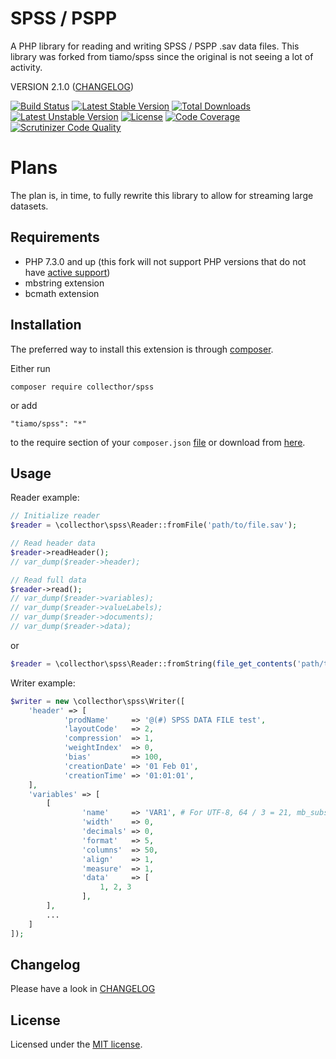 # SPSS / PSPP

A PHP library for reading and writing SPSS / PSPP .sav data files.
This library was forked from tiamo/spss since the original is not seeing a lot of activity.

VERSION 2.1.0 ([CHANGELOG](CHANGELOG.md))

[![Build Status](https://travis-ci.com/collecthor/spss.svg?branch=master)](https://travis-ci.com/collecthor/spss)
[![Latest Stable Version](https://poser.pugx.org/collecthor/spss/v/stable)](https://packagist.org/packages/collecthor/spss)
[![Total Downloads](https://poser.pugx.org/collecthor/spss/downloads)](https://packagist.org/packages/collecthor/spss)
[![Latest Unstable Version](https://poser.pugx.org/collecthor/spss/v/unstable)](https://packagist.org/packages/collecthor/spss)
[![License](https://poser.pugx.org/collecthor/spss/license)](https://packagist.org/packages/collecthor/spss)
[![Code Coverage](https://scrutinizer-ci.com/g/collecthor/spss/badges/coverage.png?b=master)](https://scrutinizer-ci.com/g/collecthor/spss/?branch=master)
[![Scrutinizer Code Quality](https://scrutinizer-ci.com/g/collecthor/spss/badges/quality-score.png?b=master)](https://scrutinizer-ci.com/g/collecthor/spss/?branch=master)
# Plans

The plan is, in time, to fully rewrite this library to allow for streaming large datasets.

## Requirements

* PHP 7.3.0 and up (this fork will not support PHP versions that do not have [active support](https://www.php.net/supported-versions.php))
* mbstring extension
* bcmath extension

## Installation

The preferred way to install this extension is through [composer](http://getcomposer.org/download/).

Either run

```
composer require collecthor/spss
```

or add

```
"tiamo/spss": "*"
```

to the require section of your `composer.json` [file](https://packagist.org/packages/tiamo/spss)
or download from [here](https://github.com/tiamo/spss/releases).

## Usage

Reader example:

```php
// Initialize reader
$reader = \collecthor\spss\Reader::fromFile('path/to/file.sav');

// Read header data
$reader->readHeader();
// var_dump($reader->header);

// Read full data
$reader->read();
// var_dump($reader->variables);
// var_dump($reader->valueLabels);
// var_dump($reader->documents);
// var_dump($reader->data);
```
or
```php
$reader = \collecthor\spss\Reader::fromString(file_get_contents('path/to/file.sav'))->read();
```

Writer example:

```php
$writer = new \collecthor\spss\Writer([
    'header' => [
            'prodName'     => '@(#) SPSS DATA FILE test',
            'layoutCode'   => 2,
            'compression'  => 1,
            'weightIndex'  => 0,
            'bias'         => 100,
            'creationDate' => '01 Feb 01',
            'creationTime' => '01:01:01',
    ],
    'variables' => [
        [
                'name'     => 'VAR1', # For UTF-8, 64 / 3 = 21, mb_substr($var1, 0, 21);
                'width'    => 0,
                'decimals' => 0,
                'format'   => 5,
                'columns'  => 50,
                'align'    => 1,
                'measure'  => 1,
                'data'     => [
                    1, 2, 3
                ],
        ],
        ...
    ]
]);
```

## Changelog

Please have a look in [CHANGELOG](CHANGELOG.md)

## License

Licensed under the [MIT license](http://opensource.org/licenses/MIT).
